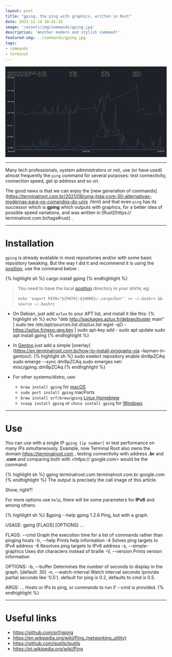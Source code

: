 ```yaml
---
layout: post
title: "gping, the ping with graphics, written in Rust"
date: 2021-12-14 10:41:15
image: '/assets/img/commands/gping.jpg'
description: 'Another modern and stylish command!'
featured-img: ../commands/gping.jpg
tags:
- commands
- terminal
---
```


![gping, the ping with graphics, written in Rust](/assets/img/commands/gping.jpg)

---

Many tech professionals, system administrators or not, use (or have used) almost frequently the `ping` command for several purposes: test connectivity, connection speed, get ip address and so on.

The good news is that we can enjoy the [new generation of commands](https://terminalroot.com.br/2021/08/uma-lista-com-30-alternativas-modernas-para-os-comandos-do-unix .html) and that even `ping` has its successor which is **gping** which outputs with graphics, for a better idea of ​​possible speed variations, and was written in [Rust](https:// terminalroot.com.br/tags#rust) .

---

# Installation
`gping` is already available in most repositories and/or with some basic repository tweaking. But the way I did it and recommend it is using the [position](https://terminalroot.com.br/2021/07/como-criei-meu-primeiro-programa-em-rust.html), use the command below :

{% highlight sh %}
cargo install gping
{% endhighlight %}
> You need to have the local [position](https://rustup.rs/) directory in your `$PATH`, eg:
>
> `echo 'export PATH="${PATH}:${HOME}/.cargo/bin"' >> ~/.bashrc && source ~/.bashrc`

- On Debian, just add `azlux` to your APT list, and install it like this:
{% highlight sh %}
echo "deb http://packages.azlux.fr/debian/buster main" | sudo tee /etc/apt/sources.list.d/azlux.list
wget -qO - https://azlux.fr/repo.gpg.key | sudo apt-key add -
sudo apt update
sudo apt install gping
{% endhighlight %}

- In [Gentoo](https://terminalroot.com.br/tags#gentoo) just add a simple [overlay](https://en.terminalroot.com.br/how-to-install-programs-via -layman-in-gentoo/):
{% highlight sh %}
sudo eselect repository enable dm9pZCAq
sudo emerge --sync dm9pZCAq
sudo emerges net-misc/gping::dm9pZCAq
{% endhighlight %}

- For other systems/distro, use:
  - `brew install gping` for [macOS](https://terminalroot.com.br/tags#macos)
  - `sudo port install gping` macPorts
  - `brew install orf/brew/gping` [Linux Homebrew](https://terminalroot.com.br/2021/07/homebrew-o-gerenciador-de-pacotes-do-macos-no-gnu-linux.html )
  - `scoop install gping` or `choco install gping` for [Windows](https://terminalroot.com.br/tags#windows)


<script async src="https://pagead2.googlesyndication.com/pagead/js/adsbygoogle.js?client=ca-pub-2838251107855362"
     crossorigin="anonymous"></script>
<!-- Games Root -->
<ins class="adsbygoogle"
     style="display:block"
     data-ad-client="ca-pub-2838251107855362"
     data-ad-slot="5351066970"
     data-ad-format="auto"></ins>
<script>
     (adsbygoogle = window.adsbygoogle || []).push({});
</script>

---

# Use
You can use with a single IP `gping [ip number]` or test performance on many IPs simultaneously. Example, now Terminal Root also owns the domain <https://terminalroot.com> , testing connectivity with address **.br** and **.com** and comparing both with <https:// google.com> would be the command:

{% highlight sh %}
gping terminalroot.com terminalroot.com.br google.com
{% endhighlight %}
The output is precisely the call image of this article.

Show, right?!

For more options use `help`, there will be some parameters for **IPv6** and among others:

{% highlight sh %}
$gping --help
gping 1.2.6
Ping, but with a graph.

USAGE:
    gping [FLAGS] [OPTIONS] <hosts-or-commands>...

FLAGS:
        --cmd Graph the execution time for a list of commands rather than pinging hosts
    -h, --help Prints help information
    -4 Solves ping targets to IPv4 address
    -6 Resolves ping targets to IPv6 address
    -s, --simple-graphics Uses dot characters instead of braille
    -V, --version Prints version information

OPTIONS:
    -b, --buffer <buffer> Determines the number of seconds to display in the graph. [default: 30]
    -n, --watch-interval <watch-interval> Watch interval seconds (provide partial seconds like '0.5'). default for
                                             ping is 0.2, defaults to cmd is 0.5.

ARGS:
    <hosts-or-commands>... Hosts or IPs to ping, or commands to run if --cmd is provided.
{% endhighlight %}

---

# Useful links
+ <https://github.com/orf/gping>
+ <https://en.wikipedia.org/wiki/Ping_(networking_utility)>
+ <https://github.com/iputils/iputils>
+ <https://pt.wikipedia.org/wiki/Ping>
